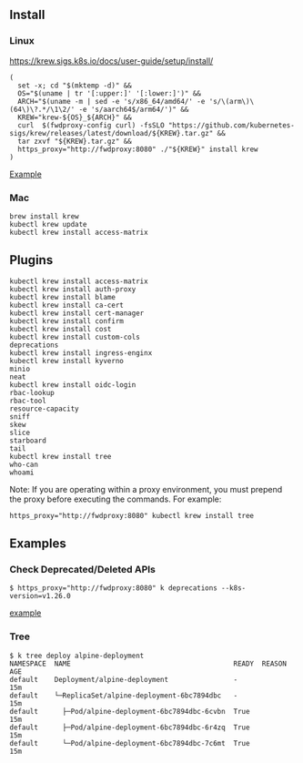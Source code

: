 ## Install

### Linux

https://krew.sigs.k8s.io/docs/user-guide/setup/install/

```
(
  set -x; cd "$(mktemp -d)" &&
  OS="$(uname | tr '[:upper:]' '[:lower:]')" &&
  ARCH="$(uname -m | sed -e 's/x86_64/amd64/' -e 's/\(arm\)\(64\)\?.*/\1\2/' -e 's/aarch64$/arm64/')" &&
  KREW="krew-${OS}_${ARCH}" &&
  curl  $(fwdproxy-config curl) -fsSLO "https://github.com/kubernetes-sigs/krew/releases/latest/download/${KREW}.tar.gz" &&
  tar zxvf "${KREW}.tar.gz" &&
  https_proxy="http://fwdproxy:8080" ./"${KREW}" install krew
)
```

[Example](https://gist.github.com/gengwg/ebdea1c7cc0d230cc8f42a68afed29e7)

### Mac

```
brew install krew
kubectl krew update
kubectl krew install access-matrix
```

## Plugins

```
kubectl krew install access-matrix
kubectl krew install auth-proxy
kubectl krew install blame
kubectl krew install ca-cert
kubectl krew install cert-manager
kubectl krew install confirm
kubectl krew install cost
kubectl krew install custom-cols
deprecations
kubectl krew install ingress-enginx
kubectl krew install kyverno
minio
neat
kubectl krew install oidc-login
rbac-lookup
rbac-tool
resource-capacity
sniff
skew
slice
starboard
tail
kubectl krew install tree
who-can
whoami
```

Note: If you are operating within a proxy environment, you must prepend the proxy before executing the commands. For example:

```
https_proxy="http://fwdproxy:8080" kubectl krew install tree
```

## Examples

### Check Deprecated/Deleted APIs

```
$ https_proxy="http://fwdproxy:8080" k deprecations --k8s-version=v1.26.0
```

[example](https://gist.github.com/gengwg/2abcf404109d218fb2fd908e9f526c0a)

### Tree

```
$ k tree deploy alpine-deployment
NAMESPACE  NAME                                        READY  REASON  AGE
default    Deployment/alpine-deployment                -              15m
default    └─ReplicaSet/alpine-deployment-6bc7894dbc   -              15m
default      ├─Pod/alpine-deployment-6bc7894dbc-6cvbn  True           15m
default      ├─Pod/alpine-deployment-6bc7894dbc-6r4zq  True           15m
default      └─Pod/alpine-deployment-6bc7894dbc-7c6mt  True           15m
```
